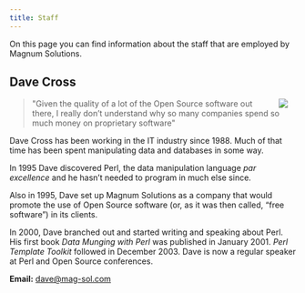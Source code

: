 ```yaml
---
title: Staff
---
```


On this page you can find information about the staff that are employed
by Magnum Solutions.

## Dave Cross

<img style="float: right; padding: 0 15px" src="/assets/images/Dave.png">

> "Given the quality of a lot of the Open Source software out there, I really
> don’t understand why so many companies spend so much money on proprietary
> software"

Dave Cross has been working in the IT industry since 1988. Much of that time
has been spent manipulating data and databases in some way.

In 1995 Dave discovered Perl, the data manipulation language *par excellence*
and he hasn’t needed to program in much else since.

Also in 1995, Dave set up Magnum Solutions as a company that would promote the
use of Open Source software (or, as it was then called, “free software”) in
its clients.

In 2000, Dave branched out and started writing and speaking about Perl. His
first book *Data Munging with Perl* was published in January 2001. *Perl
Template Toolkit* followed in December 2003. Dave is now a regular speaker
at Perl and Open Source conferences.

**Email:** [dave@mag-sol.com](mailto:dave@mag-sol.com)
